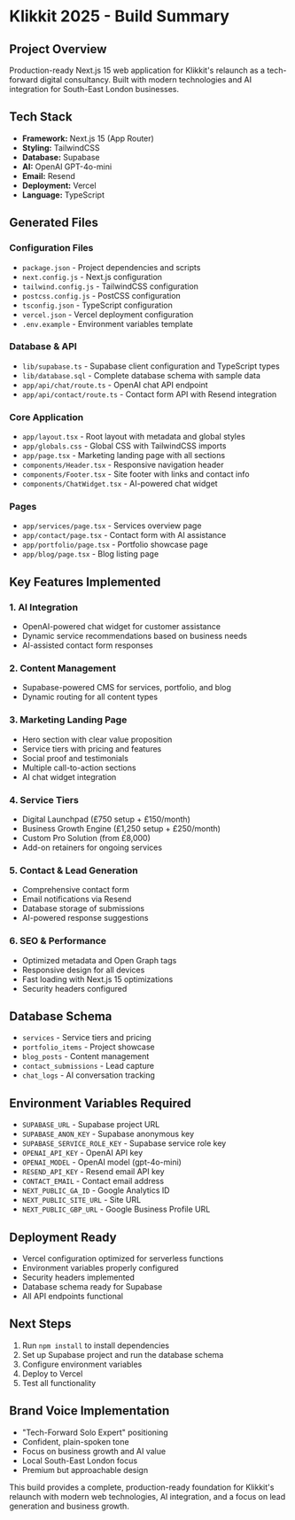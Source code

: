 # Klikkit 2025 - Build Summary

## Project Overview
Production-ready Next.js 15 web application for Klikkit's relaunch as a tech-forward digital consultancy. Built with modern technologies and AI integration for South-East London businesses.

## Tech Stack
- **Framework:** Next.js 15 (App Router)
- **Styling:** TailwindCSS
- **Database:** Supabase
- **AI:** OpenAI GPT-4o-mini
- **Email:** Resend
- **Deployment:** Vercel
- **Language:** TypeScript

## Generated Files

### Configuration Files
- `package.json` - Project dependencies and scripts
- `next.config.js` - Next.js configuration
- `tailwind.config.js` - TailwindCSS configuration
- `postcss.config.js` - PostCSS configuration
- `tsconfig.json` - TypeScript configuration
- `vercel.json` - Vercel deployment configuration
- `.env.example` - Environment variables template

### Database & API
- `lib/supabase.ts` - Supabase client configuration and TypeScript types
- `lib/database.sql` - Complete database schema with sample data
- `app/api/chat/route.ts` - OpenAI chat API endpoint
- `app/api/contact/route.ts` - Contact form API with Resend integration

### Core Application
- `app/layout.tsx` - Root layout with metadata and global styles
- `app/globals.css` - Global CSS with TailwindCSS imports
- `app/page.tsx` - Marketing landing page with all sections
- `components/Header.tsx` - Responsive navigation header
- `components/Footer.tsx` - Site footer with links and contact info
- `components/ChatWidget.tsx` - AI-powered chat widget

### Pages
- `app/services/page.tsx` - Services overview page
- `app/contact/page.tsx` - Contact form with AI assistance
- `app/portfolio/page.tsx` - Portfolio showcase page
- `app/blog/page.tsx` - Blog listing page

## Key Features Implemented

### 1. AI Integration
- OpenAI-powered chat widget for customer assistance
- Dynamic service recommendations based on business needs
- AI-assisted contact form responses

### 2. Content Management
- Supabase-powered CMS for services, portfolio, and blog
- Dynamic routing for all content types

### 3. Marketing Landing Page
- Hero section with clear value proposition
- Service tiers with pricing and features
- Social proof and testimonials
- Multiple call-to-action sections
- AI chat widget integration

### 4. Service Tiers
- Digital Launchpad (£750 setup + £150/month)
- Business Growth Engine (£1,250 setup + £250/month)
- Custom Pro Solution (from £8,000)
- Add-on retainers for ongoing services

### 5. Contact & Lead Generation
- Comprehensive contact form
- Email notifications via Resend
- Database storage of submissions
- AI-powered response suggestions

### 6. SEO & Performance
- Optimized metadata and Open Graph tags
- Responsive design for all devices
- Fast loading with Next.js 15 optimizations
- Security headers configured

## Database Schema
- `services` - Service tiers and pricing
- `portfolio_items` - Project showcase
- `blog_posts` - Content management
- `contact_submissions` - Lead capture
- `chat_logs` - AI conversation tracking

## Environment Variables Required
- `SUPABASE_URL` - Supabase project URL
- `SUPABASE_ANON_KEY` - Supabase anonymous key
- `SUPABASE_SERVICE_ROLE_KEY` - Supabase service role key
- `OPENAI_API_KEY` - OpenAI API key
- `OPENAI_MODEL` - OpenAI model (gpt-4o-mini)
- `RESEND_API_KEY` - Resend email API key
- `CONTACT_EMAIL` - Contact email address
- `NEXT_PUBLIC_GA_ID` - Google Analytics ID
- `NEXT_PUBLIC_SITE_URL` - Site URL
- `NEXT_PUBLIC_GBP_URL` - Google Business Profile URL

## Deployment Ready
- Vercel configuration optimized for serverless functions
- Environment variables properly configured
- Security headers implemented
- Database schema ready for Supabase
- All API endpoints functional

## Next Steps
1. Run `npm install` to install dependencies
2. Set up Supabase project and run the database schema
3. Configure environment variables
4. Deploy to Vercel
5. Test all functionality

## Brand Voice Implementation
- "Tech-Forward Solo Expert" positioning
- Confident, plain-spoken tone
- Focus on business growth and AI value
- Local South-East London focus
- Premium but approachable design

This build provides a complete, production-ready foundation for Klikkit's relaunch with modern web technologies, AI integration, and a focus on lead generation and business growth.
